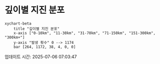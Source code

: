# 깊이별 지진 분포

```mermaid
xychart-beta
    title "깊이별 지진 분포"
    x-axis ["0-10km", "11-30km", "31-70km", "71-150km", "151-300km", "300km+"]
    y-axis "발생 횟수" 0 --> 1174
    bar [264, 1172, 38, 4, 0, 0]
```

업데이트 시간: 2025-07-06 07:03:47
